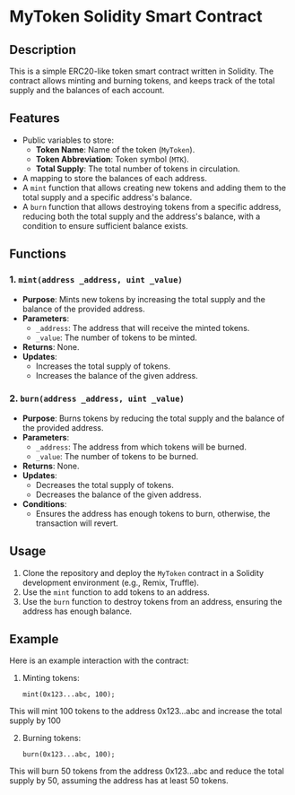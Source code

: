 
# MyToken Solidity Smart Contract

## Description
This is a simple ERC20-like token smart contract written in Solidity. The contract allows minting and burning tokens, and keeps track of the total supply and the balances of each account.

## Features
- Public variables to store:
  - **Token Name**: Name of the token (`MyToken`).
  - **Token Abbreviation**: Token symbol (`MTK`).
  - **Total Supply**: The total number of tokens in circulation.
- A mapping to store the balances of each address.
- A `mint` function that allows creating new tokens and adding them to the total supply and a specific address's balance.
- A `burn` function that allows destroying tokens from a specific address, reducing both the total supply and the address's balance, with a condition to ensure sufficient balance exists.

## Functions
### 1. `mint(address _address, uint _value)`
- **Purpose**: Mints new tokens by increasing the total supply and the balance of the provided address.
- **Parameters**:
  - `_address`: The address that will receive the minted tokens.
  - `_value`: The number of tokens to be minted.
- **Returns**: None.
- **Updates**:
  - Increases the total supply of tokens.
  - Increases the balance of the given address.

### 2. `burn(address _address, uint _value)`
- **Purpose**: Burns tokens by reducing the total supply and the balance of the provided address.
- **Parameters**:
  - `_address`: The address from which tokens will be burned.
  - `_value`: The number of tokens to be burned.
- **Returns**: None.
- **Updates**:
  - Decreases the total supply of tokens.
  - Decreases the balance of the given address.
- **Conditions**:
  - Ensures the address has enough tokens to burn, otherwise, the transaction will revert.

## Usage
1. Clone the repository and deploy the `MyToken` contract in a Solidity development environment (e.g., Remix, Truffle).
2. Use the `mint` function to add tokens to an address.
3. Use the `burn` function to destroy tokens from an address, ensuring the address has enough balance.

## Example
Here is an example interaction with the contract:

1. Minting tokens:
   ```solidity
   mint(0x123...abc, 100);

This will mint 100 tokens to the address 0x123...abc and increase the total supply by 100

2. Burning tokens:
   ```solidity
   burn(0x123...abc, 100);

This will burn 50 tokens from the address 0x123...abc and reduce the total supply by 50, assuming the address has at least 50 tokens.

